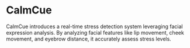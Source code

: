 # CalmCue
CalmCue introduces a real-time stress detection system leveraging facial expression analysis. By analyzing facial features like lip movement, cheek movement, and eyebrow distance, it accurately assess stress levels. 
